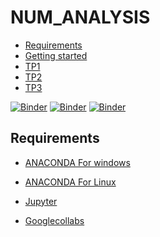 # NUM_ANALYSIS

<!-- START doctoc generated TOC please keep comment here to allow auto update -->
<!-- DON'T EDIT THIS SECTION, INSTEAD RE-RUN doctoc TO UPDATE -->


- [Requirements](#requirements)
- [Getting started](#getting-started)
- [TP1][TP1]
- [TP2][TP2]
- [TP3][TP3]

[![Binder](https://mybinder.org/badge_logo.svg)](https://mybinder.org/v2/gh/ichrakbensaad1/NUM_ANALYSIS/master?labpath=TP-2%20(3).ipynb)
[![Binder](https://mybinder.org/badge_logo.svg)](https://mybinder.org/v2/gh/ichrakbensaad1/NUM_ANALYSIS/master?labpath=Tp1%20.ipynb)
[![Binder](https://mybinder.org/badge_logo.svg)](https://mybinder.org/v2/gh/ichrakbensaad1/NUM_ANALYSIS/master?labpath=TP3.ipynb)
<!-- END doctoc generated TOC please keep comment here to allow auto update -->

## Requirements

* [ANACONDA For windows][ANACONDA] 
* [ANACONDA For Linux][ANACONDA]

* [Jupyter][Jup]
* [Googlecollabs][clb]




[ANACONDA]: https://www.anaconda.com/products/individual
[Jup]: https://jupyter.org/

[TP1]: https://github.com/ichrakbensaad1/NUM_ANALYSIS/blob/master/Tp1.ipynb
[TP2]: https://github.com/ichrakbensaad1/NUM_ANALYSIS/blob/master/TP-2(3).ipynb
[TP3]: https://github.com/ichrakbensaad1/NUM_ANALYSIS/blob/master/

[cdi]: https://learn.datacamp.com/courses/writing-efficient-python-code
[lcp]: https://learn.datacamp.com/courses/object-oriented-programming-in-python
[fun]: https://learn.datacamp.com/courses/writing-functions-in-python
[clb]:https://colab.research.google.com/notebooks/intro.ipynb

